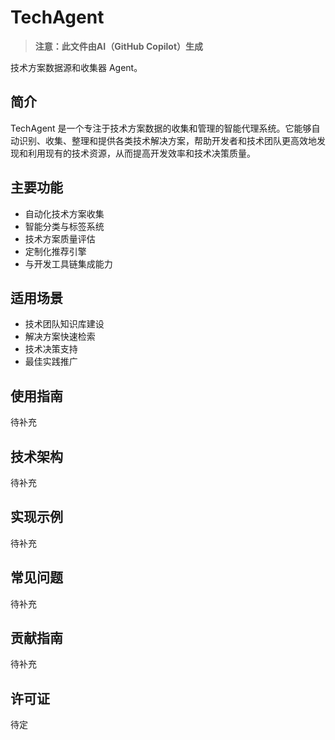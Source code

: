 # TechAgent

> **注意：此文件由AI（GitHub Copilot）生成**

技术方案数据源和收集器 Agent。

## 简介

TechAgent 是一个专注于技术方案数据的收集和管理的智能代理系统。它能够自动识别、收集、整理和提供各类技术解决方案，帮助开发者和技术团队更高效地发现和利用现有的技术资源，从而提高开发效率和技术决策质量。

## 主要功能

- 自动化技术方案收集
- 智能分类与标签系统
- 技术方案质量评估
- 定制化推荐引擎
- 与开发工具链集成能力

## 适用场景

- 技术团队知识库建设
- 解决方案快速检索
- 技术决策支持
- 最佳实践推广

## 使用指南

待补充

## 技术架构

待补充

## 实现示例

待补充

## 常见问题

待补充

## 贡献指南

待补充

## 许可证

待定
